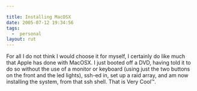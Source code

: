 ```yaml
---

title: Installing MacOSX
date: 2005-07-12 19:34:56
tags:
  -  personal
layout: rut
---
```


<p>For all I do not think I would choose it for myself, I certainly do like much that Apple has done with MacOSX.  I just booted off a DVD, having told it to do so without the use of a monitor or keyboard (using just the two buttons on the front and the led lights), ssh-ed in, set up a raid array, and am now installing the system, from that ssh shell.  That is Very Cool&#x2122;.</p>


